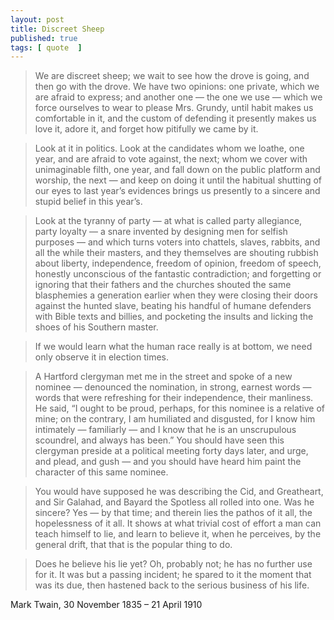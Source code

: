 ```yaml
---
layout: post
title: Discreet Sheep
published: true 
tags: [ quote  ]
---
```


> We are discreet sheep; we wait to see how the drove is going, and then go with the drove. We have two opinions: one private, which we are afraid to express; and another one — the one we use — which we force ourselves to wear to please Mrs. Grundy, until habit makes us comfortable in it, and the custom of defending it presently makes us love it, adore it, and forget how pitifully we came by it.

> Look at it in politics. Look at the candidates whom we loathe, one year, and are afraid to vote against, the next; whom we cover with unimaginable filth, one year, and fall down on the public platform and worship, the next — and keep on doing it until the habitual shutting of our eyes to last year’s evidences brings us presently to a sincere and stupid belief in this year’s.

> Look at the tyranny of party — at what is called party allegiance, party loyalty — a snare invented by designing men for selfish purposes — and which turns voters into chattels, slaves, rabbits, and all the while their masters, and they themselves are shouting rubbish about liberty, independence, freedom of opinion, freedom of speech, honestly unconscious of the fantastic contradiction; and forgetting or ignoring that their fathers and the churches shouted the same blasphemies a generation earlier when they were closing their doors against the hunted slave, beating his handful of humane defenders with Bible texts and billies, and pocketing the insults and licking the shoes of his Southern master.

> If we would learn what the human race really is at bottom, we need only observe it in election times.

> A Hartford clergyman met me in the street and spoke of a new nominee — denounced the nomination, in strong, earnest words — words that were refreshing for their independence, their manliness. He said, “I ought to be proud, perhaps, for this nominee is a relative of mine; on the contrary, I am humiliated and disgusted, for I know him intimately — familiarly — and I know that he is an unscrupulous scoundrel, and always has been.” You should have seen this clergyman preside at a political meeting forty days later, and urge, and plead, and gush — and you should have heard him paint the character of this same nominee.

> You would have supposed he was describing the Cid, and Greatheart, and Sir Galahad, and Bayard the Spotless all rolled into one. Was he sincere? Yes — by that time; and therein lies the pathos of it all, the hopelessness of it all. It shows at what trivial cost of effort a man can teach himself to lie, and learn to believe it, when he perceives, by the general drift, that that is the popular thing to do.

> Does he believe his lie yet? Oh, probably not; he has no further use for it. It was but a passing incident; he spared to it the moment that was its due, then hastened back to the serious business of his life.

Mark Twain, 30 November 1835 – 21 April 1910

